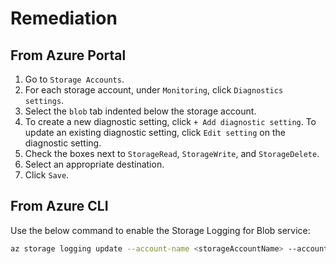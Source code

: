 # Remediation

## From Azure Portal

1. Go to `Storage Accounts`.
2. For each storage account, under `Monitoring`, click `Diagnostics settings`.
3. Select the `blob` tab indented below the storage account.
4. To create a new diagnostic setting, click `+ Add diagnostic setting`. To update an existing diagnostic setting, click `Edit setting` on the diagnostic setting.
5. Check the boxes next to `StorageRead`, `StorageWrite`, and `StorageDelete`.
6. Select an appropriate destination.
7. Click `Save`.

## From Azure CLI

Use the below command to enable the Storage Logging for Blob service:

```sh
az storage logging update --account-name <storageAccountName> --account-key <storageAccountKey> --services b --log rwd --retention 90
```
